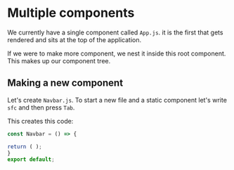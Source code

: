 # Multiple components

We currently have a single component called `App.js`. it is the first that gets rendered and sits at the top of the application.

If we were to make more component, we nest it inside this root component. This makes up our component tree.

## Making a new component

Let's create `Navbar.js`. To start a new file and a static component let's write `sfc` and then press `Tab`.

This creates this code:

```javascript
const Navbar = () => {

return ( );
}
export default;
```